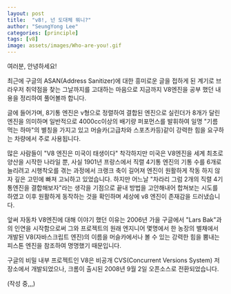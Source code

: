 ```yaml
---
layout: post
title:  "v8!, 넌 도대체 뭐니?"
author: "SeungYong Lee"
categories: [principle]
tags: [v8]
image: assets/images/Who-are-you!.gif
---
```

여러분, 안녕하세요!

최근에 구글의 ASAN(Address Sanitizer)에 대한 흥미로운 글을 접하게 된 계기로 브라우저 취약점을 찾는 그날까지를 고대하는 마음으로 지금까지 V8엔진을 공부 했던 내용을 정리하여 풀어볼까 합니다.

글에 들어가며, 8기통 엔진은 v형으로 정렬하여 결합된 엔진으로 실린더가 8개가 달린 엔진을 의미하며 일반적으로 4000cc이상의 배기량 퍼포먼스를 발휘하여 일명 "기름 먹는 하마"의 별칭을 가지고 있고 머슬카(고급차와 스포츠카등)같이 강력한 힘을 요구하는 차량에서 주로 사용됩니다. 

많은 사람들이 "V8 엔진은 미국이 태생이다" 착각하지만 미국은 V8엔진을 세계 최초로 양산을 시작한 나라일 뿐, 사실 1901년 프랑스에서 직렬 4기통 엔진의 기통 수를 6개로 늘리려고 시행착오를 겪는 과정에서 크랭크 축이 길어져 엔진이 원활하게 작동 하지 않자 깊은 고민에 빠져 고뇌하고 있었습니다. 하지만 어느날 "차라리 그럼 2개의 직렬 4기통엔진을 결합해보자"라는 생각을 기점으로 끝내 방법을 고안해내어 합쳐보는 시도를 하였고 이후 원활하게 동작하는 것을 확인하며 세상에 v8 엔진이 존재감을 드러냈습니다.

앞써 자동차 V8엔진에 대해 이야기 했던 이유는 2006년 가을 구글에서 "Lars Bak"과의 인연을 시작함으로써 그와 프로젝트의 원래 엔지니어 몇명에서 한 농장의 별채에서 개발된 V8(자바스크립트 엔진)의 이름을 머슬카에서나 볼 수 있는 강력한 힘을 뿜내는 피스톤 엔진을 참조하여 명명했기 때문입니다.

구글의 비밀 내부 프로젝트인 V8은 비공개 CVS(Concurrent Versions System) 저장소에서 개발되었으나, 크롬이 출시된 2008년 9월 2일 오픈소스로 전환되었습니다.


(작성 중,,,)
